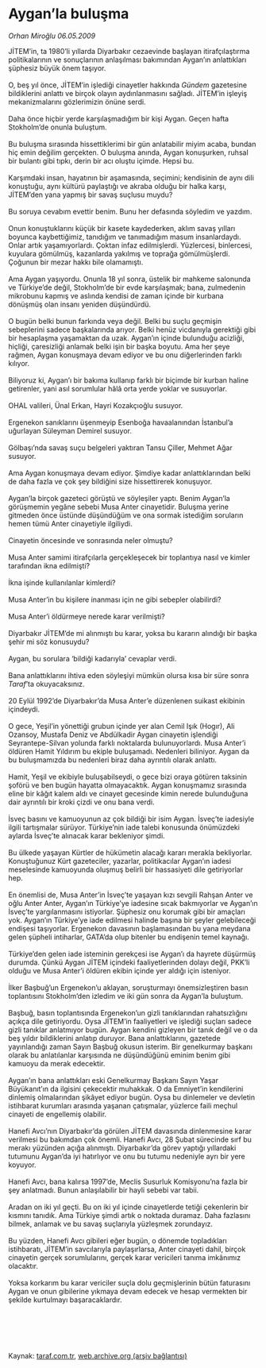 # Aygan’la buluşma

*Orhan Miroğlu 06.05.2009*

<div class="taraf_structure_2col_1zq">
<div class="margen_n">



 <p>JİTEM’in, ta 1980’li yıllarda Diyarbakır cezaevinde başlayan itirafçılaştırma politikalarının ve sonuçlarının anlaşılması bakımından Aygan’ın anlattıkları şüphesiz büyük önem taşıyor. <br/><br/>O, beş yıl önce, JİTEM’in işlediği cinayetler hakkında <i>Gündem</i> gazetesine bildiklerini anlattı ve birçok olayın aydınlanmasını sağladı. JİTEM’in işleyiş mekanizmalarını gözlerimizin önüne serdi. <br/><br/>Daha önce hiçbir yerde karşılaşmadığım bir kişi Aygan. Geçen hafta Stokholm’de onunla buluştum. <br/><br/>Bu buluşma sırasında hissettiklerimi bir gün anlatabilir miyim acaba, bundan hiç emin değilim gerçekten. O buluşma anında, Aygan konuşurken, ruhsal bir bulantı gibi tıpkı, derin bir acı oluştu içimde. Hepsi bu. <br/><br/>Karşımdaki insan, hayatının bir aşamasında, seçimini; kendisinin de aynı dili konuştuğu, aynı kültürü paylaştığı ve akraba olduğu bir halka karşı, JİTEM’den yana yapmış bir savaş suçlusu muydu? <br/><br/>Bu soruya cevabım evettir benim. Bunu her defasında söyledim ve yazdım. <br/><br/>Onun konuştuklarını küçük bir kasete kaydederken, aklım savaş yılları boyunca kaybettiğimiz, tanıdığım ve tanımadığım masum insanlardaydı. Onlar artık yaşamıyorlardı. Çoktan infaz edilmişlerdi. Yüzlercesi, binlercesi, kuyulara gömülmüş, kazanlarda yakılmış ve toprağa gömülmüşlerdi. Çoğunun bir mezar hakkı bile olamamıştı. <br/><br/>Ama Aygan yaşıyordu. Onunla 18 yıl sonra, üstelik bir mahkeme salonunda ve Türkiye’de değil, Stokholm’de bir evde karşılaşmak; bana, zulmedenin mikrobunu kapmış ve aslında kendisi de zaman içinde bir kurbana dönüşmüş olan insanı yeniden düşündürdü. <br/><br/>O bugün belki bunun farkında veya değil. Belki bu suçlu geçmişin sebeplerini sadece başkalarında arıyor. Belki henüz vicdanıyla gerektiği gibi bir hesaplaşma yaşamaktan da uzak. Aygan’ın içinde bulunduğu acizliği, hiçliği, çaresizliği anlamak belki işin bir başka boyutu. Ama her şeye rağmen, Aygan konuşmaya devam ediyor ve bu onu diğerlerinden farklı kılıyor. <br/><br/>Biliyoruz ki, Aygan’ı bir bakıma kullanıp farklı bir biçimde bir kurban haline getirenler, yani asıl sorumlular hâlâ orta yerde yoklar ve susuyorlar. <br/><br/>OHAL valileri, Ünal Erkan, Hayri Kozakçıoğlu susuyor. <br/><br/>Ergenekon sanıklarını üşenmeyip Esenboğa havaalanından İstanbul’a uğurlayan Süleyman Demirel susuyor. <br/><br/>Gölbaşı’nda savaş suçu belgeleri yaktıran Tansu Çiller, Mehmet Ağar susuyor. <br/><br/>Ama Aygan konuşmaya devam ediyor. Şimdiye kadar anlattıklarından belki de daha fazla ve çok şey bildiğini size hissettirerek konuşuyor. <br/><br/>Aygan’la birçok gazeteci görüştü ve söyleşiler yaptı. Benim Aygan’la görüşmemin yegâne sebebi Musa Anter cinayetidir. Buluşma yerine gitmeden önce üstünde düşündüğüm ve ona sormak istediğim soruların hemen tümü Anter cinayetiyle ilgiliydi. <br/><br/>Cinayetin öncesinde ve sonrasında neler olmuştu? <br/><br/>Musa Anter samimi itirafçılarla gerçekleşecek bir toplantıya nasıl ve kimler tarafından ikna edilmişti? <br/><br/>İkna işinde kullanılanlar kimlerdi? <br/><br/>Musa Anter’in bu kişilere inanması için ne gibi sebepler olabilirdi? <br/><br/>Musa Anter’i öldürmeye nerede karar verilmişti? <br/><br/>Diyarbakır JİTEM’de mi alınmıştı bu karar, yoksa bu kararın alındığı bir başka şehir mi söz konusuydu? <br/><br/>Aygan, bu sorulara ‘bildiği kadarıyla’ cevaplar verdi. <br/><br/>Bana anlattıklarını ihtiva eden söyleşiyi mümkün olursa kısa bir süre sonra <i>Taraf</i>’ta okuyacaksınız. <br/><br/>20 Eylül 1992’de Diyarbakır’da Musa Anter’e düzenlenen suikast ekibinin içindeydi. <br/><br/>O gece, Yeşil’in yönettiği grubun içinde yer alan Cemil Işık (Hogır), Ali Ozansoy, Mustafa Deniz ve Abdülkadir Aygan cinayetin işlendiği Seyrantepe-Silvan yolunda farklı noktalarda bulunuyorlardı. Musa Anter’i öldüren Hamit Yıldırım bu ekiple buluşamadı. Nedenleri biliniyor. Aygan da bu buluşmamızda bu nedenleri biraz daha ayrıntılı olarak anlattı. <br/><br/>Hamit, Yeşil ve ekibiyle buluşabilseydi, o gece bizi oraya götüren taksinin şoförü ve ben bugün hayatta olmayacaktık. Aygan konuşmamız sırasında eline bir kâğıt kalem aldı ve cinayet gecesinde kimin nerede bulunduğuna dair ayrıntılı bir kroki çizdi ve onu bana verdi. <br/><br/>İsveç basını ve kamuoyunun az çok bildiği bir isim Aygan. İsveç’te iadesiyle ilgili tartışmalar sürüyor. Türkiye’nin iade talebi konusunda önümüzdeki aylarda İsveç’te alınacak karar bekleniyor şimdi. <br/><br/>Bu ülkede yaşayan Kürtler de hükümetin alacağı kararı merakla bekliyorlar. Konuştuğunuz Kürt gazeteciler, yazarlar, politikacılar Aygan’ın iadesi meselesinde kamuoyunda oluşmuş belirli bir hassasiyeti dile getiriyorlar hep. <br/><br/>En önemlisi de, Musa Anter’in İsveç’te yaşayan kızı sevgili Rahşan Anter ve oğlu Anter Anter, Aygan’ın Türkiye’ye iadesine sıcak bakmıyorlar ve Aygan’ın İsveç’te yargılanmasını istiyorlar. Şüphesiz onu korumak gibi bir amaçları yok. Aygan’ın Türkiye’ye iade edilmesi halinde başına bir şeyler gelebileceği endişesi taşıyorlar. Ergenekon davasının başlamasından bu yana meydana gelen şüpheli intiharlar, GATA’da olup bitenler bu endişenin temel kaynağı. <br/><br/>Türkiye’den gelen iade isteminin gerekçesi ise Aygan’ı da hayrete düşürmüş durumda. Çünkü Aygan JİTEM içindeki faaliyetlerinden dolayı değil, PKK’li olduğu ve Musa Anter’i öldüren ekibin içinde yer aldığı için isteniyor. <br/><br/>İlker Başbuğ’un Ergenekon’u aklayan, soruşturmayı önemsizleştiren basın toplantısını Stokholm’den izledim ve iki gün sonra da Aygan’la buluştum. <br/><br/>Başbuğ, basın toplantısında Ergenekon’un gizli tanıklarından rahatsızlığını açıkça dile getiriyordu. Oysa JİTEM’in faaliyetleri ve işlediği suçları sadece gizli tanıklar anlatmıyor bugün. Aygan kendini gizleyen bir tanık değil ve o da beş yıldır bildiklerini anlatıp duruyor. Bana anlattıklarını, gazetede yayınlandığı zaman Sayın Başbuğ okusun isterim. Bir genelkurmay başkanı olarak bu anlatılanlar karşısında ne düşündüğünü eminim benim gibi kamuoyu da merak edecektir. <br/><br/>Aygan’ın bana anlattıkları eski Genelkurmay Başkanı Sayın Yaşar Büyükanıt’ın da ilgisini çekecektir muhakkak. O da Emniyet’in kendilerini dinlemiş olmalarından şikâyet ediyor bugün. Oysa bu dinlemeler ve devletin istihbarat kurumları arasında yaşanan çatışmalar, yüzlerce faili meçhul cinayeti de engellemiş olabilir. <br/><br/>Hanefi Avcı’nın Diyarbakır’da görülen JİTEM davasında dinlenmesine karar verilmesi bu bakımdan çok önemli. Hanefi Avcı, 28 Şubat sürecinde sırf bu merakı yüzünden açığa alınmıştı. Diyarbakır’da görev yaptığı yıllardaki tutumunu Aygan’da iyi hatırlıyor ve onu bu tutumu nedeniyle ayrı bir yere koyuyor. <br/><br/>Hanefi Avcı, bana kalırsa 1997’de, Meclis Susurluk Komisyonu’na fazla bir şey anlatmadı. Bunun anlaşılabilir bir hayli sebebi var tabii. <br/><br/>Aradan on iki yıl geçti. Bu on iki yıl içinde cinayetlerde tetiği çekenlerin bir kısmını tanıdık. Ama Türkiye şimdi artık o noktada duramaz. Daha fazlasını bilmek, anlamak ve bu savaş suçlarıyla yüzleşmek zorundayız. <br/><br/>Bu yüzden, Hanefi Avcı gibileri eğer bugün, o dönemde topladıkları istihbaratı, JİTEM’in savcılarıyla paylaşırlarsa, Anter cinayeti dahil, birçok cinayetin gerçek sorumlularını, gerçek karar vericileri tanıma imkânımız olacaktır. <br/><br/>Yoksa korkarım bu karar vericiler suçla dolu geçmişlerinin bütün faturasını Aygan ve onun gibilerine yıkmaya devam edecek ve hesap vermekten bir şekilde kurtulmayı başaracaklardır.</p>
<br/>
<br/>
<br/>



<br/>


<div id="taraf_not">
</div>

</div>


</div>

Kaynak: [taraf.com.tr](http://www.taraf.com.tr:80/makale/5380.htm), [web.archive.org (arşiv bağlantısı)](http://web.archive.org/web/20090918123621/http://www.taraf.com.tr:80/makale/5380.htm)
